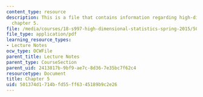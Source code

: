 ```yaml
---
content_type: resource
description: This is a file that contains information regarding high-dimensional statistics
  chapter 5.
file: /media/courses/18-s997-high-dimensional-statistics-spring-2015/501374d1714bfd55ff6345189b9c2e26_MIT18_S997S15_Chapter5.pdf
file_type: application/pdf
learning_resource_types:
- Lecture Notes
ocw_type: OCWFile
parent_title: Lecture Notes
parent_type: CourseSection
parent_uid: 2413817b-9bf9-ae7c-8d36-7e35bc7f62c4
resourcetype: Document
title: Chapter 5
uid: 501374d1-714b-fd55-ff63-45189b9c2e26
---
```

